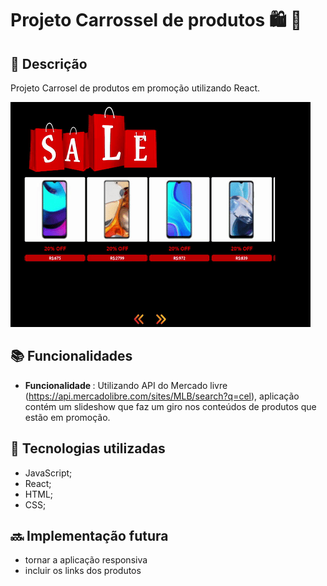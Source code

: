 #  Projeto Carrossel  de produtos   🛍️ 🎁


## :memo: Descrição
<p>Projeto Carrosel de produtos em promoção utilizando React.</p>

![Carousel](carousel.gif)

## :books: Funcionalidades
* <b>Funcionalidade </b>:  Utilizando API do Mercado livre (https://api.mercadolibre.com/sites/MLB/search?q=cel),  aplicação contém um slideshow que faz um giro nos conteúdos de produtos que estão em promoção.

## :wrench: Tecnologias utilizadas
* JavaScript;
* React;
* HTML;
* CSS;


## :soon: Implementação futura
* tornar a aplicação responsiva
* incluir os links dos produtos
